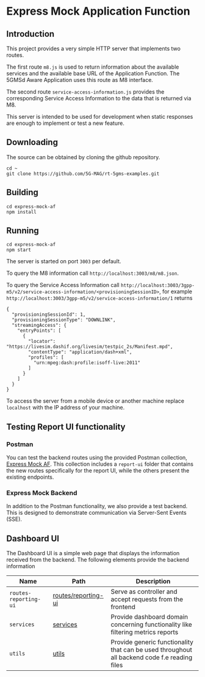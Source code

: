 # Express Mock Application Function

## Introduction

This project provides a very simple HTTP server that implements two routes.

The first route `m8.js` is used to return
information about the available services and the available base URL of the Application Function. The 5GMSd Aware
Application uses this route as M8 interface.

The second route `service-access-information.js` provides the corresponding Service Access Information to the data that
is returned via M8.

This server is intended to be used for development when static responses are enough to implement or test a new feature.

## Downloading

The source can be obtained by cloning the github repository.

```
cd ~
git clone https://github.com/5G-MAG/rt-5gms-examples.git
```

## Building

````
cd express-mock-af
npm install
```` 

## Running

````
cd express-mock-af
npm start
```` 

The server is started on port `3003` per default.

To query the M8 information call `http://localhost:3003/m8/m8.json`.

To query the Service Access Information
call `http://localhost:3003/3gpp-m5/v2/service-access-information/<provisioningSessionID>`, for
example `http://localhost:3003/3gpp-m5/v2/service-access-information/1` returns

````
{
  "provisioningSessionId": 1,
  "provisioningSessionType": "DOWNLINK",
  "streamingAccess": {
    "entryPoints": [
      {
        "locator": "https://livesim.dashif.org/livesim/testpic_2s/Manifest.mpd",
        "contentType": "application/dash+xml",
        "profiles": [
          "urn:mpeg:dash:profile:isoff-live:2011"
        ]
      }
    ]
  }
}
````

To access the server from a mobile device or another machine replace `localhost`
with the IP address of your machine.

## Testing Report UI functionality 

### Postman

You can test the backend routes using the provided Postman collection, [Express Mock AF](https://www.postman.com/planetary-meteor-808735/workspace/awt-5g-mag/folder/20364286-f8f0da43-74a7-481a-bfd1-6808c5437dbd?action=share&creator=20364286&ctx=documentation). 
This collection includes a `report-ui` folder that contains the new routes specifically for the report UI, while the others present the existing endpoints.

### Express Mock Backend

In addition to the Postman functionality, we also provide a test backend. This is designed to demonstrate communication via Server-Sent Events (SSE).

## Dashboard UI 
The Dashboard UI is a simple web page that displays the information received from the backend. The following elements provide the backend information

| Name                  | Path                                       | Description                                                                                  |
|-----------------------|--------------------------------------------|----------------------------------------------------------------------------------------------|
| `routes-reporting-ui` | [routes/reporting-ui](routes/reporting-ui) | Serve as controller and accept requests from the frontend                                    |
| `services`            | [services](services)                       | Provide dashboard domain concerning functionality like filtering metrics reports             |
| `utils`               | [utils](utils)                             | Provide generic functionality that can be used throughout all backend code f.e reading files |


